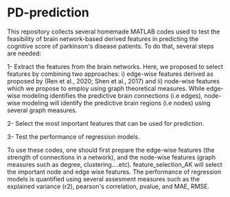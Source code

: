 # PD-prediction

This repository collects several homemade MATLAB codes used to test the feasibility of brain network-based derived features in predicting the cognitive score of parkinson's disease patients. 
To do that, several steps are needed:

1- Extract the features from the brain networks. Here, we proposed to select features by combining  two approaches: i) edge-wise features derived as proposed by (Ren et al., 2020; Shen et al., 2017) and ii) node-wise features which we propose to employ using graph theoretical measures. While edge-wise modeling identifies the predictive brain connections (i.e edges), node-wise modeling will identify the predictive brain regions (i.e nodes) using several graph measures. 

2- Select the most important features that can be used for prediction. 

3- Test the performance of regression models. 

To use these codes, one should first prepare the edge-wise features (the strength of connections in a network), and the node-wise features (graph measures such as degree, clustering....etc). 
feature_selection_AK will select the important node and edge wise features. 
The performance of regression models is quantified using several assesment measures such as the explained variance (r2), pearson's correlation, pvalue, and MAE, RMSE. 
